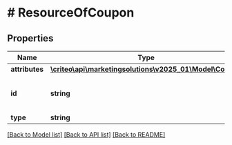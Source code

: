 # # ResourceOfCoupon

## Properties

Name | Type | Description | Notes
------------ | ------------- | ------------- | -------------
**attributes** | [**\criteo\api\marketingsolutions\v2025_01\Model\Coupon**](Coupon.md) |  | [optional]
**id** | **string** | Unique identifier of this resource. | [optional]
**type** | **string** |  | [optional]

[[Back to Model list]](../../README.md#models) [[Back to API list]](../../README.md#endpoints) [[Back to README]](../../README.md)
